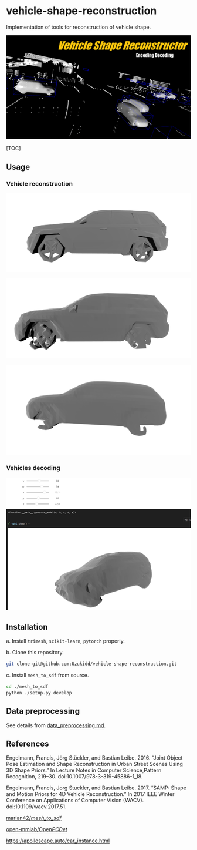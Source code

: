 # vehicle-shape-reconstruction

Implementation of tools for reconstruction of vehicle shape.

![image-20240317204527771](README.assets/image-20240317204527771.png)

[TOC]



## Usage

### Vehicle reconstruction

![image-20240307114153371](README.assets/image-20240307114153371.png)

![image-20240307114202770](README.assets/image-20240307114202770.png)

![image-20240307114218694](README.assets/image-20240307114218694.png)

### Vehicles decoding

![image-20240307114415736](README.assets/image-20240307114415736.png)

## Installation

a. Install `trimesh`, `scikit-learn`, `pytorch` properly.

b. Clone this repository.

```bash
git clone git@github.com:Uzukidd/vehicle-shape-reconstruction.git
```

c. Install `mesh_to_sdf` from source.

```bash
cd ./mesh_to_sdf
python ./setup.py develop
```

## Data preprocessing

See details from [data_preprocessing.md](asset\data_preprocessing.md).

## References

Engelmann, Francis, Jörg Stückler, and Bastian Leibe. 2016. “Joint Object Pose Estimation and Shape Reconstruction in Urban Street Scenes Using 3D Shape Priors.” In Lecture Notes in Computer Science,Pattern Recognition, 219–30. doi:10.1007/978-3-319-45886-1_18.

Engelmann, Francis, Jorg Stuckler, and Bastian Leibe. 2017. “SAMP: Shape and Motion Priors for 4D Vehicle Reconstruction.” In 2017 IEEE Winter Conference on Applications of Computer Vision (WACV). doi:10.1109/wacv.2017.51.

[marian42/*mesh_to_sdf*](https://github.com/marian42/mesh_to_sdf)

[open-mmlab/Open*PCDet*](https://github.com/open-mmlab/OpenPCDet)

https://apolloscape.auto/car_instance.html
